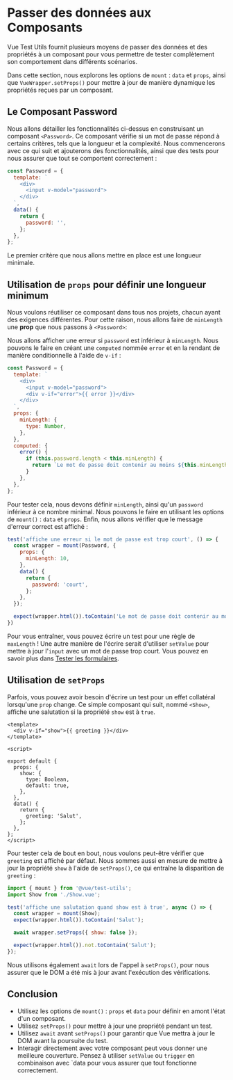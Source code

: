 # Passer des données aux Composants

Vue Test Utils fournit plusieurs moyens de passer des données et des propriétés à un composant pour vous permettre de tester complètement son comportement dans différents scénarios.

Dans cette section, nous explorons les options de `mount`&nbsp;: `data` et `props`, ainsi que `VueWrapper.setProps()` pour mettre à jour de manière dynamique les propriétés reçues par un composant.

## Le Composant Password

Nous allons détailler les fonctionnalités ci-dessus en construisant un composant `<Password>`. Ce composant vérifie si un mot de passe répond à certains critères, tels que la longueur et la complexité. Nous commencerons avec ce qui suit et ajouterons des fonctionnalités, ainsi que des tests pour nous assurer que tout se comportent correctement&nbsp;:

```js
const Password = {
  template: `
    <div>
      <input v-model="password">
    </div>
  `,
  data() {
    return {
      password: '',
    };
  },
};
```

Le premier critère que nous allons mettre en place est une longueur minimale.

## Utilisation de `props` pour définir une longueur minimum

Nous voulons réutiliser ce composant dans tous nos projets, chacun ayant des exigences différentes. Pour cette raison, nous allons faire de `minLength` une **prop** que nous passons à `<Password>`:

Nous allons afficher une erreur si `password` est inférieur à `minLength`. Nous pouvons le faire en créant une `computed` nommée `error` et en la rendant de manière conditionnelle à l'aide de `v-if`&nbsp;:

```js
const Password = {
  template: `
    <div>
      <input v-model="password">
      <div v-if="error">{{ error }}</div>
    </div>
  `,
  props: {
    minLength: {
      type: Number,
    },
  },
  computed: {
    error() {
      if (this.password.length < this.minLength) {
        return `Le mot de passe doit contenir au moins ${this.minLength} caractères.`;
      }
    },
  },
};
```

Pour tester cela, nous devons définir `minLength`, ainsi qu'un `password` inférieur à ce nombre minimal. Nous pouvons le faire en utilisant les options de `mount()`&nbsp;: `data` et `props`. Enfin, nous allons vérifier que le message d'erreur correct est affiché&nbsp;:

```js
test('affiche une erreur si le mot de passe est trop court', () => {
  const wrapper = mount(Password, {
    props: {
      minLength: 10,
    },
    data() {
      return {
        password: 'court',
      };
    },
  });

  expect(wrapper.html()).toContain('Le mot de passe doit contenir au moins 10 caractères.');
})
```

Pour vous entraîner, vous pouvez écrire un test pour une règle de `maxLength`&nbsp;! Une autre manière de l'écrire serait d'utiliser `setValue` pour mettre à jour l'`input` avec un mot de passe trop court. Vous pouvez en savoir plus dans [Tester les formulaires](./forms).

## Utilisation de `setProps`

Parfois, vous pouvez avoir besoin d'écrire un test pour un effet collatéral lorsqu'une `prop` change. Ce simple composant qui suit, nommé `<Show>`, affiche une salutation si la propriété `show` est à `true`.

```vue
<template>
  <div v-if="show">{{ greeting }}</div>
</template>

<script>

export default {
  props: {
    show: {
      type: Boolean,
      default: true,
    },
  },
  data() {
    return {
      greeting: 'Salut',
    };
  },
};
</script>
```

Pour tester cela de bout en bout, nous voulons peut-être vérifier que `greeting` est affiché par défaut. Nous sommes aussi en mesure de mettre à jour la propriété `show` à l'aide de `setProps()`, ce qui entraîne la disparition de `greeting`&nbsp;:

```js
import { mount } from '@vue/test-utils';
import Show from './Show.vue';

test('affiche une salutation quand show est à true', async () => {
  const wrapper = mount(Show);
  expect(wrapper.html()).toContain('Salut');

  await wrapper.setProps({ show: false });

  expect(wrapper.html()).not.toContain('Salut');
});
```

Nous utilisons également `await` lors de l'appel à `setProps()`, pour nous assurer que le DOM a été mis à jour avant l'exécution des vérifications.

## Conclusion

- Utilisez les options de `mount()`&nbsp;: `props` et `data` pour définir en amont l'état d'un composant.
- Utilisez `setProps()` pour mettre à jour une propriété pendant un test.
- Utilisez `await` avant `setProps()` pour garantir que Vue mettra à jour le DOM avant la poursuite du test.
- Interagir directement avec votre composant peut vous donner une meilleure couverture. Pensez à utiliser `setValue` ou `trigger` en combinaison avec `data pour vous assurer que tout fonctionne correctement.
